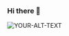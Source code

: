 ### Hi there 👋

<picture>
 <source media="(prefers-color-scheme: dark)" srcset="https://avatars.githubusercontent.com/u/47539383?v=4">
 <source media="(prefers-color-scheme: light)" srcset="https://avatars.githubusercontent.com/u/47539383?v=4">
 <img alt="YOUR-ALT-TEXT" src="YOUR-DEFAULT-IMAGE">
</picture>
